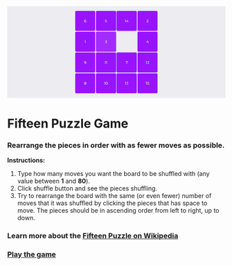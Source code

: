 [![Fifteen Puzzle Game](src/assets/fifteen-puzzle-game.png)](https://ofcode.com.br/projects/fifteen-puzzle-game/)

Fifteen Puzzle Game
===================
### Rearrange the pieces in order with as fewer moves as possible.

**Instructions:**
1. Type how many moves you want the board to be shuffled with (any value between **1** and **80**).
2. Click shuffle button and see the pieces shuffling.
3. Try to rearrange the board with the same (or even fewer) number of moves that it was shuffled by clicking the pieces that has space to move. The pieces should be in ascending order from left to right, up to down.

### Learn more about the [Fifteen Puzzle on Wikipedia](https://en.wikipedia.org/wiki/15_puzzle)

### [Play the game](https://ofcode.com.br/projects/fifteen-puzzle-game)
